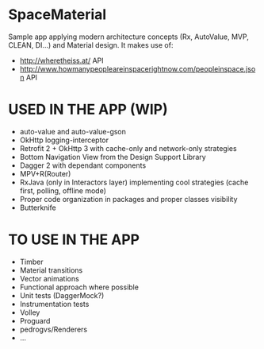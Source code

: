 # SpaceMaterial
Sample app applying modern architecture concepts (Rx, AutoValue, MVP, CLEAN, DI...) and Material design. It makes use of:
- http://wheretheiss.at/ API
- http://www.howmanypeopleareinspacerightnow.com/peopleinspace.json API

# USED IN THE APP (WIP)
- auto-value and auto-value-gson
- OkHttp logging-interceptor
- Retrofit 2 + OkHttp 3 with cache-only and network-only strategies
- Bottom Navigation View from the Design Support Library
- Dagger 2 with dependant components
- MPV+R(Router)
- RxJava (only in Interactors layer) implementing cool strategies (cache first, polling, offline mode)
- Proper code organization in packages and proper classes visibility
- Butterknife

# TO USE IN THE APP
- Timber
- Material transitions
- Vector animations
- Functional approach where possible
- Unit tests (DaggerMock?)
- Instrumentation tests
- Volley
- Proguard
- pedrogvs/Renderers
- ...
